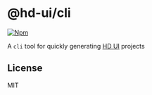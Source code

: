 # @hd-ui/cli

[![Npm](https://img.shields.io/npm/v/@hd-ui/cli)](https://www.npmjs.com/package/@hd-ui/cli)

A `cli` tool for quickly generating [HD UI](https://hd-ui.com) projects

## License

MIT
